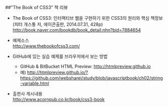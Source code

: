 ##"The Book of CSS3" 책 리뷰

* The Book of CSS3: 인터랙티브 웹을 구현하기 위한 CSS3의 원리와 핵심 책정보(피터 개스통 저, 에이콘출판, 2014.07.31, 428p)<br>
  http://book.naver.com/bookdb/book_detail.nhn?bid=7884654

* 예제소스<br>
  http://www.thebookofcss3.com/

* GitHub에 있는 실습 예제를 브라우저에서 보는 방법<br>
  - GitHub & BitBucket HTML Preview: http://htmlpreview.github.io<br>
  - 예) http://htmlpreview.github.io/?https://github.com/websharei/study/blob/javascriptbook/ch02/string-variable.html

* 출판사 게시내용<br>
  http://www.acornpub.co.kr/book/css3-book
